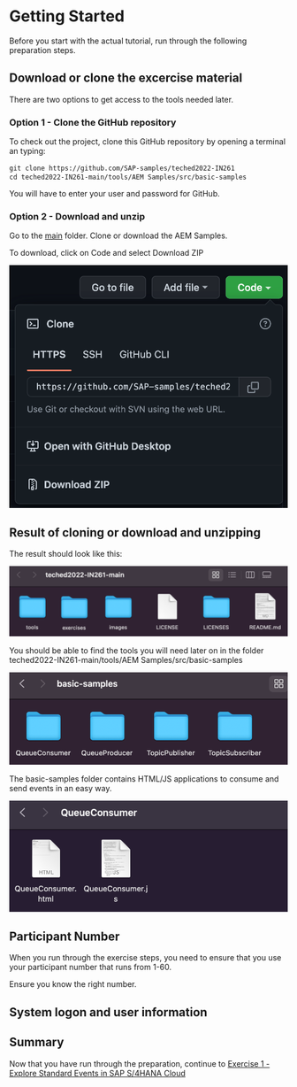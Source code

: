 # Getting Started

Before you start with the actual tutorial, run through the following preparation steps.

## Download or clone the excercise material

There are two options to get access to the tools needed later. 

### Option 1 - Clone the GitHub repository

To check out the project, clone this GitHub repository by opening a terminal an typing:

```
git clone https://github.com/SAP-samples/teched2022-IN261
cd teched2022-IN261-main/tools/AEM Samples/src/basic-samples
```

You will have to enter your user and password for GitHub.

### Option 2 - Download and unzip

Go to the [main](https://github.com/SAP-samples/teched2022-IN261/tree/main) folder. Clone or download the AEM Samples.

To download, click on Code and select Download ZIP

![Download ZIP](/./images/IN261-ex0-1.png)

## Result of cloning or download and unzipping

The result should look like this:

![Pic 2](/./images/IN261-ex0-2.png)

You should be able to find the tools you will need later on in the folder teched2022-IN261-main/tools/AEM Samples/src/basic-samples

![Pic 3](/./images/IN261-ex0-3.png)

The basic-samples folder contains HTML/JS applications to consume and send events in an easy way.

![Pic 4](/./images/IN261-ex0-4.png)

## Participant Number

When you run through the exercise steps, you need to ensure that you use your participant number that runs from 1-60.

Ensure you know the right number.

## System logon and user information

## Summary

Now that you have run through the preparation, continue to [Exercise 1 - Explore Standard Events in SAP S/4HANA Cloud](../ex1/README.md)
